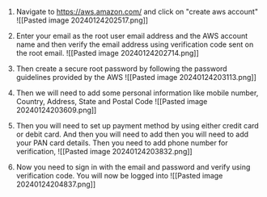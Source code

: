 1. Navigate to https://aws.amazon.com/ and click on "create aws account"
	![[Pasted image 20240124202517.png]]
2.  Enter your email as the root user email address and the AWS account name and then verify the email address using verification code sent on the root email.
	![[Pasted image 20240124202714.png]]

3.  Then create a secure root password by following the password guidelines provided by the AWS
	![[Pasted image 20240124203113.png]]

4. Then we will need to add some personal information like mobile number, Country, Address, State and Postal Code
	![[Pasted image 20240124203609.png]]

5.  Then you will need to set up payment method by using either credit card or debit card. And then you will need to add then you will need to add your PAN card details. Then you need to add phone number for verification,
	![[Pasted image 20240124203832.png]]
6. Now you need to sign in with the email and password and verify using verification code. You will now be logged into 
	![[Pasted image 20240124204837.png]]
